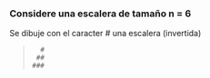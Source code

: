 ### Considere una escalera de tamaño n = 6
Se dibuje con el caracter # una escalera (invertida)
     
>
>       #
>      ##
>     ###
>    ####
>   #####
>  ######


